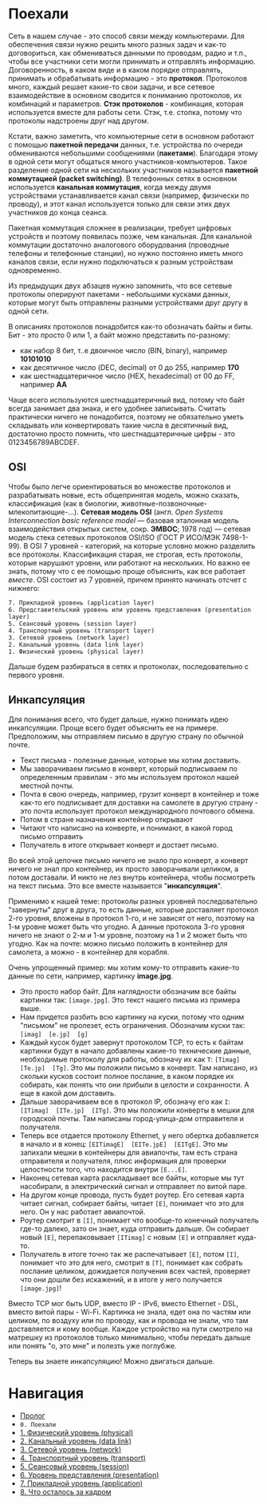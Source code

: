 # Поехали

Сеть в нашем случае - это способ связи между компьютерами. Для обеспечения связи нужно решить много разных задач и как-то договориться, как обмениваться данными по проводам, радио и т.п., чтобы все участники сети могли принимать и отправлять информацию. Договоренность, в каком виде и в каком порядке отправлять, принимать и обрабатывать информацию - это **протокол**. Протоколов много, каждый решает какие-то свои задачи, и все сетевое взаимодействие в основном сводится к пониманию протоколов, их комбинаций и параметров. **Стэк протоколов** - комбинация, которая используется вместе для работы сети. Стэк, т.е. стопка, потому что протоколы надстроены друг над другом.

Кстати, важно заметить, что компьютерные сети в основном работают с помощью **пакетной передачи** данных, т.е. устройства по очереди обмениваются небольшими сообщениями (**пакетами**). Благодаря этому в одной сети могут общаться много участников-компьютеров. Такое разделение одной сети на нескольких участников называется **пакетной коммутацией (packet switching)**. В телефонных сетях в основном используется **канальная коммутация**, когда между двумя устройствами устанавливается канал связи (например, физически по проводу), и этот канал используется только для связи этих двух участников до конца сеанса.

Пакетная коммутация сложнее в реализации, требует цифровых устройств и поэтому появилась позже, чем канальная. Для канальной коммутации достаточно аналогового оборудования (проводные телефоны и телефонные станции), но нужно постоянно иметь много каналов связи, если нужно подключаться к разным устройствам одновременно.

Из предыдущих двух абзацев нужно запомнить, что все сетевые протоколы оперируют пакетами - небольшими кусками данных, которые могут быть отправлены разными устройствами друг другу в одной сети.

В описаниях протоколов понадобится как-то обозначать байты и биты. Бит - это просто 0 или 1, а байт можно представить по-разному:



*   как набор 8 бит, т..е двоичное число (BIN, binary), например **10101010**
*   как десятичное число (DEC, decimal) от 0 до 255, например **170**
*   как шестнадцатеричное число (HEX, hexadecimal) от 00 до FF, например **AA**

Чаще всего используются шестнадцатеричный вид, потому что байт всегда занимает два знака, и его удобнее записывать. Считать практически ничего не понадобится, поэтому не обязательно уметь складывать или конвертировать такие числа в десятичный вид, достаточно просто помнить, что шестнадцатеричные цифры - это 0123456789ABCDEF.


## OSI

Чтобы было легче ориентироваться во множестве протоколов и разрабатывать новые, есть общепринятая модель, можно сказать, классификация (как в биологии, животные-позвоночные-млекопитающие-...). **Сетевая модель OSI** (англ. _Open Systems Interconnection basic reference model_ — базовая эталонная модель взаимодействия открытых систем, сокр. **ЭМВОС**; 1978 год) — сетевая модель стека сетевых протоколов OSI/ISO (ГОСТ Р ИСО/МЭК 7498-1-99). В OSI 7 уровней - категорий, на которые условно можно разделить все протоколы. Классификация старая, не строгая, есть протоколы, которые нарушают уровни, или работают на нескольких. Но важно ее знать, потому что с ее помощью проще объяснить, как все работает _вместе_. OSI состоит из 7 уровней, причем принято начинать отсчет с нижнего:

    7. Прикладной уровень (application layer)
    6. Представительский уровень или уровень представления (presentation layer)
    5. Сеансовый уровень (session layer)
    4. Транспортный уровень (transport layer)
    3. Сетевой уровень (network layer)
    2. Канальный уровень (data link layer)
    1. Физический уровень (physical layer)

Дальше будем разбираться в сетях и протоколах, последовательно с первого уровня. 


## Инкапсуляция

Для понимания всего, что будет дальше, нужно понимать идею инкапсуляции. Проще всего будет объяснить ее на примере. Предположим, мы отправляем письмо в другую страну по обычной почте.

*   Текст письма - полезные данные, которые мы хотим доставить. 
*   Мы заворачиваем письмо в конверт, который подписываем по определенным правилам - это мы используем протокол нашей местной почты.
*   Почта в свою очередь, например, грузит конверт в контейнер и тоже как-то его подписывает для доставки на самолете в другую страну - это почта использует протокол международного почтового обмена.
*   Потом в стране назначения контейнер открывают
*   Читают что написано на конверте, и понимают, в какой город письмо отправить
*   Получатель в итоге открывает конверт и достает письмо.

Во всей этой цепочке письмо ничего не знало про конверт, а конверт ничего не знал про контейнер, их просто заворачивали целиком, а потом доставали. И никто не лез внутрь контейнера, чтобы посмотреть на текст письма. Это все вместе называется "**инкапсуляция**".

Применимо к нашей теме: протоколы разных уровней последовательно "завернуты" друг в друга, то есть данные, которые доставляет протокол 2-го уровня, вложены в протокол 1-го, и не зависят от него, поэтому на 1-м уровне может быть что угодно. А данные протокола 3-го уровня ничего не знают о 2-м и 1-м уровне, поэтому на 1 и 2 может быть что угодно. Как на почте: можно письмо положить в контейнер для самолета, а можно - в контейнер для корабля.

Очень упрощенный пример: мы хотим кому-то отправить какие-то данные по сети, например, картинку **image.jpg**.

* Это просто набор байт. Для наглядности обозначим все байты картинки так: `[image.jpg]`. Это текст нашего письма из примера выше.
* Нам придется разбить всю картинку на куски, потому что одним "письмом" не пролезет, есть ограничения. Обозначим куски так: `[imag]  [e.jp]  [g]`
* Каждый кусок будет завернут протоколом TCP, то есть к байтам картинки будут в начало добавлены какие-то технические данные, необходимые протоколу для работы, обозначу их как `T`: `[Timag]  [Te.jp]  [Tg]`. Это мы положили письмо в конверт. Там написано, из скольки кусков состоит полное послание, в каком порядке их собирать, как понять что они прибыли в целости и сохранности. А еще в какой дом доставить.
* Дальше заворачиваем все в протокол IP, обозначу его как `I`: `[ITimag]  [ITe.jp]  [ITg]`. Это мы положили конверты в мешки для городской почты. Там написаны город-улица-дом отправителя и получателя.
* Теперь все отдается протоколу Ethernet, у него обертка добавляется в начало и в конец: `[EITimagE]  [EITe.jpE]  [EITgE]`. Это мы запихали мешки в контейнеры для авиапочты, там есть страна отправителя и получателя, плюс информация для проверки целостности того, что находится внутри `[E...E]`.
* Наконец сетевая карта раскладывает все байты, которые мы тут насобирали, в электрический сигнал и отправляет по витой паре.
* На другом конце провода, пусть будет роутер. Его сетевая карта читает сигнал, собирает байты, читает `[E]`, понимает что это для него. Он у нас работает авиапочтой.
* Роутер смотрит в `[I]`, понимает что вообще-то конечный получатель где-то далеко, зато он знает, куда отправить дальше. Он собирает новый `[E]`, перепаковывает `[ITimag]` с новым `[E]` и отправляет куда-то.
* Получатель в итоге точно так же распечатывает `[E]`, потом `[I]`, понимает что это для него, смотрит в `[T]`, понимает как собрать послание целиком, дожидается получения всех частей, проверяет что они дошли без искажений, и в итоге у него получается `[image.jpg]`!

Вместо TCP мог быть UDP, вместо IP - IPv6, вместо Ethernet - DSL, вместо витой пары - Wi-Fi. Картинка не знала, едет она по частям или целиком, по воздуху или по проводу, как и провода не знали, что там доставляется и кому вообще. Каждое устройство на пути смотрело на матрешку из протоколов только минимально, чтобы передать дальше или понять "о, это мне" и полезть уже поглубже.

Теперь вы знаете инкапсуляцию! Можно двигаться дальше.

# Навигация

- [Пролог](README.md)
- `0. Поехали`
- [1. Физический уровень (physical)](1_physical.md)
- [2. Канальный уровень (data link)](2_data_link.md)
- [3. Сетевой уровень (network)](3_network.md)
- [4. Транспортный уровень (transport)](4_transport.md)
- [5. Сеансовый уровень (session)](5_session.md)
- [6. Уровень представления (presentation)](6_presentation.md)
- [7. Прикладной уровень (application)](7_application.md)
- [8. Что осталось за кадром](8_end.md)
